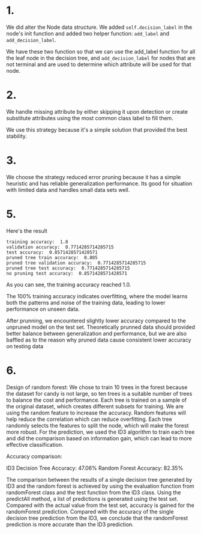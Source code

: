 # 1. 

We did alter the Node data structure. We added `self.decision_label` in the node's init function and added two helper function: `add_label` and `add_decision_label`.

We have these two function so that we can use the add_label function for all the leaf node in the decision tree, and `add_decision_label` for nodes that are not terminal and are used to determine which attribute will be used for that node.

# 2. 

We handle missing attribute by either skipping it upon detection or create substitute attributes using the most common class label to fill them. 

We use this strategy because it's a simple solution that provided the best stability.

# 3. 

We choose the strategy reduced error pruning because it has a simple heuristic and has reliable generalization performance. Its good for situation with limited data and handles small data sets well.

# 5.

Here's the result

```
training accuracy:  1.0
validation accuracy:  0.7714285714285715
test accuracy:  0.8571428571428571
pruned tree train accuracy:  0.805
pruned tree validation accuracy:  0.7714285714285715
pruned tree test accuracy:  0.7714285714285715
no pruning test accuracy:  0.8571428571428571
```

As you can see, the training accuracy reached 1.0.

The 100% training accuracy indicates overfitting, where the model learns both the patterns and noise of the training data, leading to lower performance on unseen data.

After prunning, we encountered slightly lower accuracy compared to the unpruned model on the test set. Theoretically prunned data should provided better balance between generalization and performance, but we are also baffled as to the reason why pruned data cause consistent lower accuracy on testing data

# 6. 
Design of random forest:
We chose to train 10 trees in the forest because the dataset for candy is not large, so ten trees is a suitable number of trees to balance the cost and performance.
Each tree is trained on a sample of the original dataset, which creates different subsets for training. We are using the random feature to increase the accuracy. Random features will help reduce the correlation which can reduce overfitting. Each tree randomly selects the features to split the node, which will make the forest more robust. For the prediction, we used the ID3 algorithm to train each tree and did the comparison based on information gain, which can lead to more effective classification.

Accuracy comparison:

ID3 Decision Tree Accuracy: 47.06%
Random Forest Accuracy: 82.35%

The comparison between the results of a single decision tree generated by ID3 and the random forest is achieved by using the evaluation function from randomForest class and the test function from the ID3 class. Using the predictAll method, a list of predictions is generated using the test set. Compared with the actual value from the test set, accuracy is gained for the randomForest prediction. Compared with the accuracy of the single decision tree prediction from the ID3, we conclude that the randomForest prediction is more accurate than the ID3 prediction.


